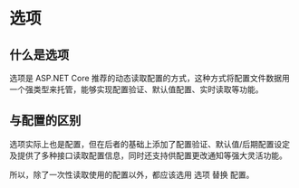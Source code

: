 # 选项
## 什么是选项
选项是 ASP.NET Core 推荐的动态读取配置的方式，这种方式将配置文件数据用一个强类型来托管，能够实现配置验证、默认值配置、实时读取等功能。
## 与配置的区别
选项实际上也是配置，但在后者的基础上添加了配置验证、默认值/后期配置设定及提供了多种接口读取配置信息，同时还支持供配置更改通知等强大灵活功能。

所以，除了一次性读取使用的配置以外，都应该选用 选项 替换 配置。